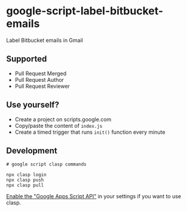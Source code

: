 # google-script-label-bitbucket-emails

Label Bitbucket emails in Gmail

## Supported
- Pull Request Merged
- Pull Request Author
- Pull Request Reviewer

## Use yourself?

- Create a project on scripts.google.com
- Copy/paste the content of `index.js`
- Create a timed trigger that runs `init()` function every minute

## Development

```
# google script clasp commands

npx clasp login
npx clasp push
npx clasp pull
```

[Enable the "Google Apps Script API"](https://github.com/google/clasp#install) in your settings if you want to use clasp.
